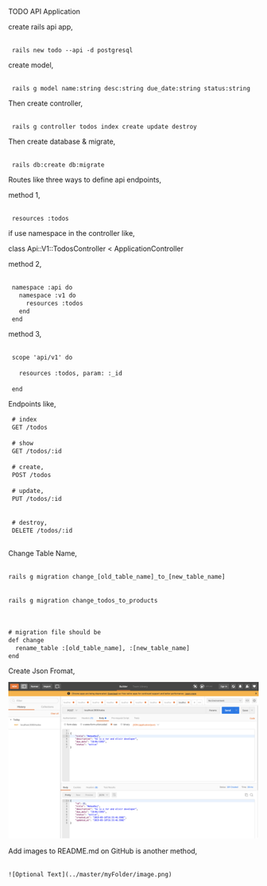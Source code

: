 TODO API Application

   create rails api app,
```

 rails new todo --api -d postgresql

```

   create model, 
````

 rails g model name:string desc:string due_date:string status:string

````

   Then create controller,

```

 rails g controller todos index create update destroy

```

   Then create database & migrate,
```

 rails db:create db:migrate

```


   Routes like three ways to define api endpoints,

   method 1,
```

 resources :todos

```

   if use namespace in the controller like,

   class Api::V1::TodosController < ApplicationController

   method 2,
```

 namespace :api do
   namespace :v1 do
     resources :todos
   end
 end

```

   method 3,
```

 scope 'api/v1' do
  
   resources :todos, param: :_id

 end

```

Endpoints like,
```
 # index
 GET /todos

 # show
 GET /todos/:id

 # create,
 POST /todos

 # update,
 PUT /todos/:id


 # destroy,
 DELETE /todos/:id


```  

Change Table Name,

```

rails g migration change_[old_table_name]_to_[new_table_name]


rails g migration change_todos_to_products



# migration file should be
def change
  rename_table :[old_table_name], :[new_table_name]
end

```

Create Json Fromat,

![Screenshot](json-post.png)



Add images to README.md on GitHub
is another method,
```

![Optional Text](../master/myFolder/image.png)

```